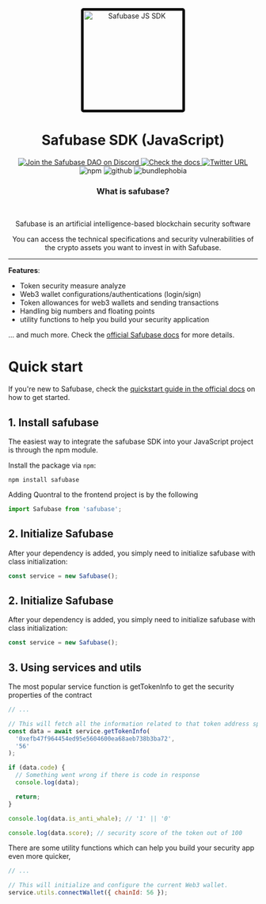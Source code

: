 <!--
  CAUTION: This file is automatically generated. Do not edit it manually!
  To adjust it, change the sdk-readme code generator or its template
-->
<div align="center">
  <a align="center" href="https://safubase.com" target="_blank" style="margin-top: 15px" >
    <img src="https://safubase.com/images/safubase.png" alt="Safubase JS SDK" height=200 style="border: 5px solid black; border-radius: 5px"/>
  </a>
  <h1 align="center">Safubase SDK (JavaScript)</h1>
  <a href="https://discord.gg/Qf22zsnjeH" target="_blank">
    <img alt="Join the Safubase DAO on Discord" src="https://img.shields.io/discord/819584798443569182?color=7289DA&label=Discord&logo=discord&logoColor=ffffff" />
  </a>
  <a href="https://docs.safubase.com" target="_blank">
    <img alt="Check the docs" src="https://img.shields.io/badge/Docs-Full Documentation-21BF96?style=flat&logo=gitbook&logoColor=ffffff" />
  </a>
  <a href="https://twitter.com/safubase" target="_blank">
    <img alt="Twitter URL" src="https://img.shields.io/twitter/url?url=https%3A%2F%2Fsafubase.com2?color=7289DA">
  </a><br/>
    <img alt="npm" src="https://img.shields.io/npm/v/safubase?label=version" />
    <img alt="github" src="https://img.shields.io/github/last-commit/safubase/safubase" />
    <img alt="bundlephobia" src="https://img.shields.io/bundlephobia/minzip/safubase" />
  <p>
  </p>
  <h3>What is safubase?</h3>
  <br />
  <p>
    Safubase is an artificial intelligence-based blockchain security software
  </p>
  <p>
    You can access the technical specifications and security vulnerabilities of the crypto assets you want to invest in with Safubase.
  </p>
</div>

---

**Features**:

- Token security measure analyze
- Web3 wallet configurations/authentications (login/sign)
- Token allowances for web3 wallets and sending transactions
- Handling big numbers and floating points
- utility functions to help you build your security application

... and much more. Check the [official Safubase docs](https://docs.safubase.com/) for more details.

# Quick start

If you're new to Safubase, check the [quickstart guide in the official docs](https://docs.safubase.com/quontral-swap-api/quick-start) on how to get started.

## 1. Install safubase

The easiest way to integrate the safubase SDK into your JavaScript project is through the npm module.

Install the package via `npm`:

```shell
npm install safubase
```

Adding Quontral to the frontend project is by the following

```javascript
import Safubase from 'safubase';
```

## 2. Initialize Safubase

After your dependency is added, you simply need to initialize safubase with class initialization:

```javascript
const service = new Safubase();
```

## 2. Initialize Safubase

After your dependency is added, you simply need to initialize safubase with class initialization:

```javascript
const service = new Safubase();
```

## 3. Using services and utils

The most popular service function is getTokenInfo to get the security properties of the contract

```javascript
// ...

// This will fetch all the information related to that token address specified in the first paramater
const data = await service.getTokenInfo(
  '0xefb47f964454ed95e5604600ea68aeb738b3ba72',
  '56'
);

if (data.code) {
  // Something went wrong if there is code in response
  console.log(data);

  return;
}

console.log(data.is_anti_whale); // '1' || '0'

console.log(data.score); // security score of the token out of 100
```

There are some utility functions which can help you build your security app even more quicker,

```javascript
// ...

// This will initialize and configure the current Web3 wallet.
service.utils.connectWallet({ chainId: 56 });
```
